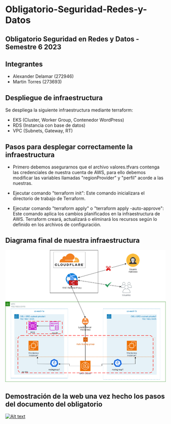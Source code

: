 # Obligatorio-Seguridad-Redes-y-Datos
Obligatorio Seguridad en Redes y Datos - Semestre 6 2023
---
## Integrantes
- Alexander Delamar (272946)
- Martin Torres (273693)

## Despliegue de infraestructura
Se despliega la siguiente infraestructura mediante terraform:

* EKS (Cluster, Worker Group, Contenedor WordPress)
* RDS (Instancia con base de datos)
* VPC (Subnets, Gateway, RT)

## Pasos para desplegar correctamente la infraestructura
* Primero debemos asegurarnos que el archivo valores.tfvars contenga las credenciales de nuestra cuenta de AWS, para ello debemos modificar las variables llamadas "regionProvider" y "perfil" acorde a las nuestras.

* Ejecutar comando "terraform init": Este comando inicializara el directorio de trabajo de Terraform. 

* Ejecutar comando "terraform apply" o "terraform apply -auto-approve": Este comando aplica los cambios planificados en la infraestructura de AWS. Terraform creará, actualizará o eliminará los recursos según lo definido en los archivos de configuración.

## Diagrama final de nuestra infraestructura
[![Diagrama](./img/diagramaSRD.drawio.png)](./img/diagramaSRD.drawio.png)

## Demostración de la web una vez hecho los pasos del documento del obligatorio
[![Alt text](https://img.youtube.com/vi/WjEclyxyGVs/0.jpg)](https://www.youtube.com/watch?v=WjEclyxyGVs)